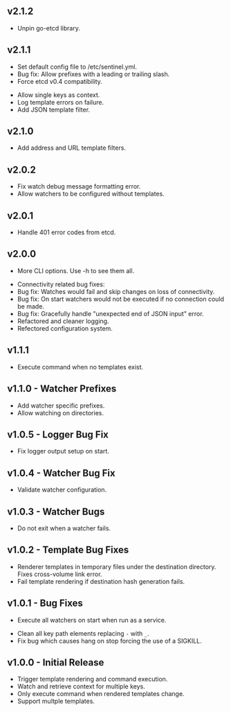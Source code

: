 ## v2.1.2
* Unpin go-etcd library.

## v2.1.1
* Set default config file to /etc/sentinel.yml.
* Bug fix: Allow prefixes with a leading or trailing slash.
* Force etcd v0.4 compatibility.
+ Allow single keys as context.
+ Log template errors on failure.
+ Add JSON template filter.

## v2.1.0
+ Add address and URL template filters.

## v2.0.2
* Fix watch debug message formatting error.
* Allow watchers to be configured without templates.

## v2.0.1
* Handle 401 error codes from etcd.

## v2.0.0
+ More CLI options. Use -h to see them all.
* Connectivity related bug fixes:
* Bug fix: Watches would fail and skip changes on loss of connectivity.
* Bug fix: On start watchers would not be executed if no connection could be made.
* Bug fix: Gracefully handle "unexpected end of JSON input" error.
* Refactored and cleaner logging.
* Refectored configuration system.

## v1.1.1
* Execute command when no templates exist.

## v1.1.0 - Watcher Prefixes
+ Add watcher specific prefixes.
+ Allow watching on directories.

## v1.0.5 - Logger Bug Fix
* Fix logger output setup on start.

## v1.0.4 - Watcher Bug Fix
* Validate watcher configuration.

## v1.0.3 - Watcher Bugs
* Do not exit when a watcher fails.

## v1.0.2 - Template Bug Fixes
* Renderer templates in temporary files under the destination directory. Fixes
  cross-volume link error.
* Fail template rendering if destination hash generation fails.

## v1.0.1 - Bug Fixes
+ Execute all watchers on start when run as a service.
* Clean all key path elements replacing `-` with `_`.
* Fix bug which causes hang on stop forcing the use of a SIGKILL.

## v1.0.0 - Initial Release
+ Trigger template rendering and command execution.
+ Watch and retrieve context for multiple keys.
+ Only execute command when rendered templates change.
+ Support multple templates.
